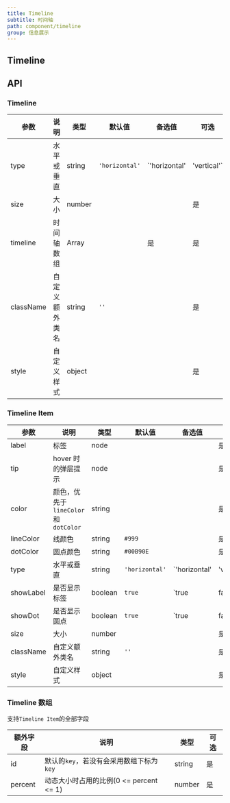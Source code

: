 ```yaml
---
title: Timeline
subtitle: 时间轴
path: component/timeline
group: 信息展示
---
```


## Timeline

## API

### Timeline

| 参数      | 说明           | 类型   | 默认值         | 备选值                      | 可选 |
| --------- | -------------- | ------ | -------------- | --------------------------- | ---- |
| type      | 水平或垂直     | string | `'horizontal'` | `'horizontal' | 'vertical'` | 是   |
| size      | 大小           | number |                |                             | 是   |
| timeline  | 时间轴数组     | Array  |                | 是                          | 是   |
| className | 自定义额外类名 | string | `''`           |                             | 是   |
| style     | 自定义样式     | object |                |                             | 是   |

### Timeline Item

| 参数      | 说明                                | 类型    | 默认值         | 备选值                      | 可选 |
| --------- | ----------------------------------- | ------- | -------------- | --------------------------- | ---- |
| label     | 标签                                | node    |                |                             | 是   |
| tip       | hover 时的弹层提示                  | node    |                |                             | 是   |
| color     | 颜色，优先于`lineColor`和`dotColor` | string  |                |                             | 是   |
| lineColor | 线颜色                              | string  | `#999`         |                             | 是   |
| dotColor  | 圆点颜色                            | string  | `#00B90E`      |                             | 是   |
| type      | 水平或垂直                          | string  | `'horizontal'` | `'horizontal' | 'vertical'` | 是   |
| showLabel | 是否显示标签                        | boolean | `true`         | `true | false`              | 是   |
| showDot   | 是否显示圆点                        | boolean | `true`         | `true | false`              | 是   |
| size      | 大小                                | number  |                |                             | 是   |
| className | 自定义额外类名                      | string  | `''`           |                             | 是   |
| style     | 自定义样式                          | object  |                |                             | 是   |

### Timeline 数组

支持`Timeline Item`的全部字段

| 额外字段 | 说明                                     | 类型   | 可选 |
| -------- | ---------------------------------------- | ------ | ---- |
| id       | 默认的`key`，若没有会采用数组下标为`key` | string | 是   |
| percent  | 动态大小时占用的比例(0 <= percent <= 1)  | number | 是   |
